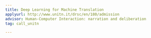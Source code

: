 ```yaml
---
title: Deep Learning for Machine Translation
applyurl: http://www.unitn.it/drsc/en/180/admission
advisor: Human-Computer Interaction: narration and deliberation
tag: call_unitn

---
```

